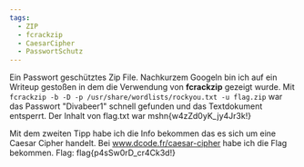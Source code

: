 ```yaml
---
tags:
  - ZIP
  - fcrackzip
  - CaesarCipher
  - PasswortSchutz
---
```


Ein Passwort geschütztes Zip File. 
Nachkurzem Googeln bin ich auf ein Writeup gestoßen in dem die Verwendung von __fcrackzip__
gezeigt wurde.
Mit `fcrackzip -b -D -p /usr/share/wordlists/rockyou.txt -u flag.zip` war das Passwort "Divabeer1" schnell gefunden und das Textdokument entsperrt.
Der Inhalt von flag.txt war 
mshn{w4zZd0yK_jy4Jr3k!}

Mit dem zweiten Tipp habe ich die Info bekommen das es sich um eine Caesar Cipher handelt.
Bei www.dcode.fr/caesar-cipher habe ich die Flag bekommen.
Flag: flag{p4sSw0rD_cr4Ck3d!}